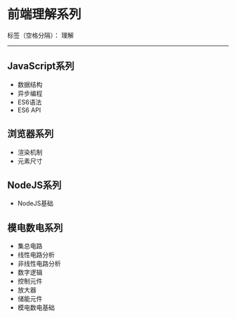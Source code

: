 # 前端理解系列

标签（空格分隔）： 理解

---

## JavaScript系列

* 数据结构
* 异步编程
* ES6语法
* ES6 API

## 浏览器系列

* 渲染机制
* 元素尺寸

## NodeJS系列

* NodeJS基础

## 模电数电系列

* 集总电路
* 线性电路分析
* 非线性电路分析
* 数字逻辑
* 控制元件
* 放大器
* 储能元件
* 模电数电基础
